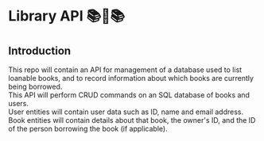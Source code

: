 # Library API 📚📖📚

## Introduction

This repo will contain an API for management of a database used to list loanable books, and to record information about which books are currently being borrowed.  
This API will perform CRUD commands on an SQL database of books and users.  
User entities  will contain user data such as ID, name and email address.  
Book entities will contain details about that book, the owner's ID, and the ID of the person borrowing the book (if applicable).  